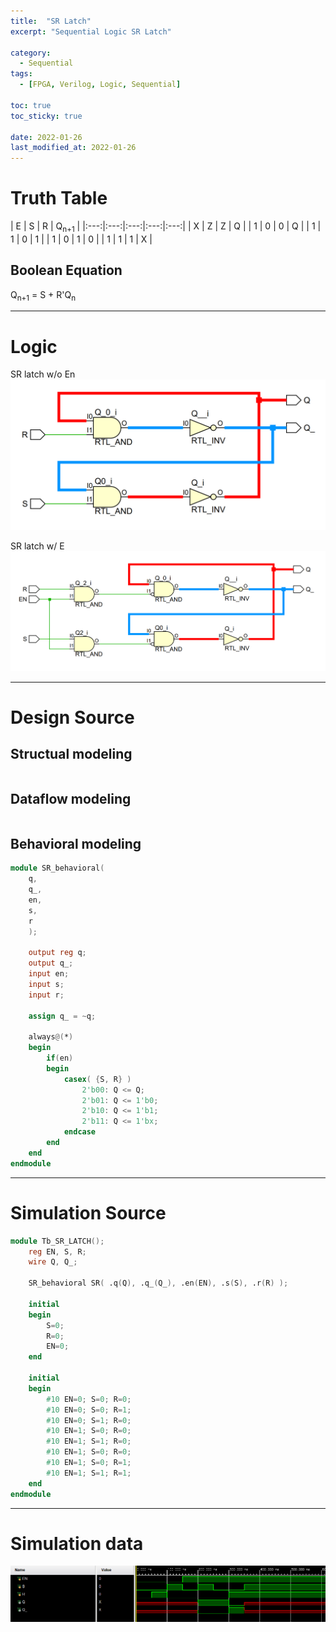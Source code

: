 ```yaml
---
title:  "SR Latch"
excerpt: "Sequential Logic SR Latch"

category:
  - Sequential
tags:
  - [FPGA, Verilog, Logic, Sequential]

toc: true
toc_sticky: true
 
date: 2022-01-26
last_modified_at: 2022-01-26
---
```


# Truth Table

|  E  |  S  |  R  |  Q<sub>n+1</sub>  |
|:---:|:---:|:---:|:---:|:---:|
|  X  |  Z  |  Z  |  Q  |
|  1  |  0  |  0  |  Q  |
|  1  |  1  |  0  |  1  |
|  1  |  0  |  1  |  0  |
|  1  |  1  |  1  |  X  |

## Boolean Equation

Q<sub>n+1</sub> = S + R'Q<sub>n</sub>

---

# Logic
SR latch w/o En
![SR1](/images/2022-01-26-SR_LATCH/logic2.png)

SR latch w/ E
![SR2](/images/2022-01-26-SR_LATCH/logic.png)

---

# Design Source

## Structual modeling

```verilog

```

## Dataflow modeling

```verilog

```

## Behavioral modeling

```verilog
module SR_behavioral(
	q,
	q_,
	en,
	s,
	r
	);

	output reg q;
	output q_;
	input en;
	input s;
	input r;

	assign q_ = ~q;

	always@(*)
	begin
		if(en)
		begin
			casex( {S, R} )
				2'b00: Q <= Q;
				2'b01: Q <= 1'b0;
				2'b10: Q <= 1'b1;
				2'b11: Q <= 1'bx;			
			endcase
		end
	end
endmodule
```
---

# Simulation Source

```verilog
module Tb_SR_LATCH();
	reg EN, S, R;
	wire Q, Q_;

	SR_behavioral SR( .q(Q), .q_(Q_), .en(EN), .s(S), .r(R) );
    
	initial
	begin
		S=0;
		R=0;
		EN=0;
	end

	initial
	begin
		#10 EN=0; S=0; R=0; 
		#10 EN=0; S=0; R=1;
		#10 EN=0; S=1; R=0;
		#10 EN=1; S=0; R=0;
		#10 EN=1; S=1; R=0;
		#10 EN=1; S=0; R=0;
		#10 EN=1; S=0; R=1;
		#10 EN=1; S=1; R=1; 
	end
endmodule
```
---

# Simulation data

![Tb_SR](/images/2022-01-26-SR_LATCH/tb.png)

